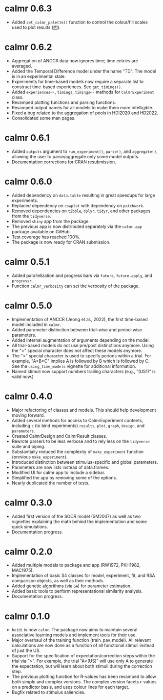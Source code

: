 # calmr 0.6.3
* Added `set_calmr_palette()` function to control the colour/fill scales used to plot results ([#1](https://github.com/victor-navarro/calmr/issues/1)).

# calmr 0.6.2
* Aggregation of ANCCR data now ignores time; time entries are averaged.
* Added the Temporal Difference model under the name "TD". The model is in an experimental state.
* Experiments for time-based models now require a separate list to construct time-based experiences. See `get_timings()`.
* Added `experiences<-`, `timings`, `timings<-` methods for `CalmrExperiment` class.
* Revamped plotting functions and parsing functions.
* Revamped output names for all models to make them more intelligible.
* Fixed a bug related to the aggregation of pools in HDI2020 and HD2022.
* Consolidated some man pages.

# calmr 0.6.1
* Added `outputs` argument to `run_experiment()`, `parse()`, and `aggregate()`, allowing the user to parse/aggregate only some model outputs.
* Documentation corrections for CRAN resubmission.

# calmr 0.6.0
* Added dependency on `data.table` resulting in great speedups for large experiments.
* Replaced dependency on `cowplot` with dependency on `patchwork`.
* Removed dependencies on `tibble`, `dplyr`, `tidyr`, and other packages from the `tidyverse`.
* Removed `shiny` app from the package.
* The previous app is now distributed separately via the `calmr.app` package available on GitHub.
* Test coverage has reached 100%.
* The package is now ready for CRAN submission.

# calmr 0.5.1
* Added parallelization and progress bars via `future`, `future.apply`, and `progressr`.
* Function `calmr_verbosity` can set the verbosity of the package.

# calmr 0.5.0
* Implementation of ANCCR (Jeong et al., 2022), the first time-based model included in `calmr`.
* Added parameter distinction between trial-wise and period-wise parameters.
* Added internal augmentation of arguments depending on the model.
* All trial-based models do not use pre/post distinctions anymore. Using the ">" special character does not affect these models anymore.
* The ">" special character is used to specify periods within a trial. For example, "A>B>C" implies A is followed by B which is followed by C. See the `using_time_models` vignette for additional information.
* Named stimuli now support numbers trailing characters (e.g., "(US1)" is valid now.)

# calmr 0.4.0
* Major refactoring of classes and models. This should help development moving forward.
* Added several methods for access to CalmrExperiment contents, including `c` (to bind experiments) `results`, `plot`, `graph`, `design`, and `parameters`.
* Created CalmrDesign and CalmrResult classes. 
* Rewrote parsers to be less verbose and to rely less on the `tidyverse` suite and piping.
* Substantially reduced the complexity of `make_experiment` function (previous `make_experiment`).
* Introduced distinction between stimulus-specific and global parameters.
* Parameters are now lists instead of data.frames.
* Modified UI for calmr app to include a sidebar. 
* Simplified the app by removing some of the options.
* Nearly duplicated the number of tests.

# calmr 0.3.0

* Added first version of the SOCR model (SM2007) as well as two vignettes explaining the math behind the implementation and some quick simulations.
* Documentation progress.

# calmr 0.2.0

* Added multiple models to package and app (RW1972, PKH1982, MAC1975).
* Implementation of basic S4 classes for model, experiment, fit, and RSA comparison objects, as well as their methods.
* Added genetic algorithms (via `GA`) for parameter estimation.
* Added basic tools to perform representational similarity analysis.
* Documentation progress.

# calmr 0.1.0

* `heidi` is now `calmr`. The package now aims to maintain several associative learning models and implement tools for their use.
* Major overhaul of the training function (train_pav_model). All relevant calculations are now done as a function of all functional stimuli instead of just the US.
* Support for the specification of expectation/correction steps within the trial via ">". For example, the trial "A>(US)" will use only A to generate the expectation, but will learn about both stimuli during the correction step.
* The previous plotting function for R-values has been revamped to allow both simple and complex versions. The complex version facets r-values on a predictor basis, and uses colour lines for each target.
* Bugfix related to stimulus saliencies.
